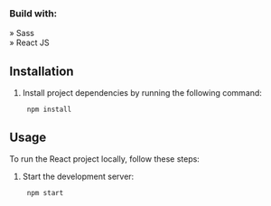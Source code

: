 
<h3>Build with:</h3>

» Sass <br>
» React JS

## Installation
1.  Install project dependencies by running the following command:
    
    ``` 
     npm install
    ```
    

## Usage

To run the React project locally, follow these steps:

 1. Start the development server:

    ``` 
     npm start 
    ``` 
    

    



